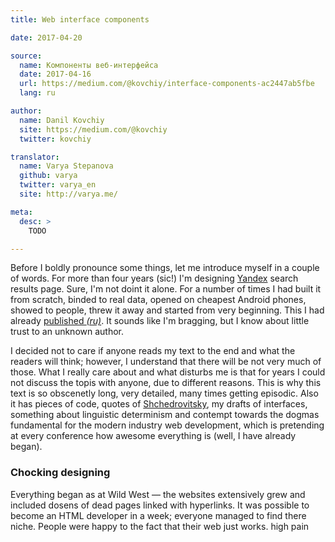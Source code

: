 ```yaml
---
title: Web interface components

date: 2017-04-20

source:
  name: Компоненты веб-интерфейса
  date: 2017-04-16
  url: https://medium.com/@kovchiy/interface-components-ac2447ab5fbe
  lang: ru

author:
  name: Danil Kovchiy
  site: https://medium.com/@kovchiy
  twitter: kovchiy

translator:
  name: Varya Stepanova
  github: varya
  twitter: varya_en
  site: http://varya.me/

meta:
  desc: >
    TODO

---
```


Before I boldly pronounce some things, let me introduce myself in a couple of words. For more than four years (sic!) I'm
designing [Yandex](https://yandex.com/) search results page. Sure, I'm not doint it alone. For a number of times I had
built it from scratch, binded to real data, opened on cheapest Android phones, showed to people, threw it away and
started from very beginning. This I had already [published
*(ru)*](http://www.lookatme.ru/mag/blogs/design-school/215901-design-school-search). It sounds like I'm bragging, but I
know about little trust to an unknown author.

I decided not to care if anyone reads my text to the end and what the readers will think; however, I understand that
there will be not very much of those. What I really care about and what disturbs me is that for years I could not
discuss the topis with anyone, due to different reasons. This is why this text is so obscenetly long, very detailed,
 many times getting episodic. Also it has pieces of code, quotes of
 [Shchedrovitsky](https://en.wikipedia.org/wiki/Georgy_Shchedrovitsky), my drafts of interfaces, something about
 linguistic determinism and contempt towards the dogmas fundamental for the modern industry web development, which
 is pretending at every conference how awesome everything is (well, I have already began).

<!-- cut -->

### Chocking designing

Everything began as at Wild West — the websites extensively grew and included dosens of dead pages linked with
hyperlinks. It was possible to become an HTML developer in a week; everyone managed to find there niche. People were
happy to the fact that their web just works. high pain

